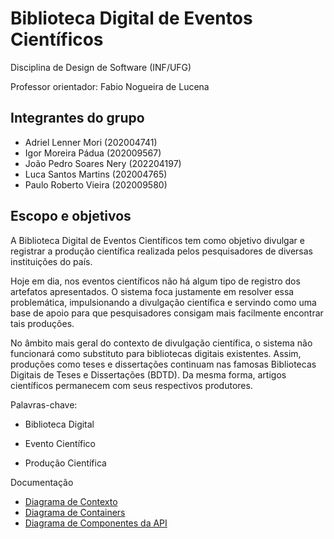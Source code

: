 # Biblioteca Digital de Eventos Científicos

Disciplina de Design de Software (INF/UFG)

Professor orientador: Fabio Nogueira de Lucena

## Integrantes do grupo
- Adriel Lenner Mori (202004741)
- Igor Moreira Pádua (202009567)
- João Pedro Soares Nery (202204197)
- Luca Santos Martins (202004765)
- Paulo Roberto Vieira (202009580)

## Escopo e objetivos
A Biblioteca Digital de Eventos Científicos tem como objetivo divulgar e registrar a produção científica realizada pelos pesquisadores de diversas instituições do país.

Hoje em dia, nos eventos científicos não há algum tipo de registro dos artefatos apresentados. O sistema foca justamente em resolver essa problemática, impulsionando a divulgação científica e servindo como uma base de apoio para que pesquisadores consigam mais facilmente encontrar tais produções.

No âmbito mais geral do contexto de divulgação científica, o sistema não funcionará como substituto para bibliotecas digitais existentes. Assim, produções como teses e dissertações continuam nas famosas Bibliotecas Digitais de Teses e Dissertações (BDTD). Da mesma forma, artigos científicos permanecem com seus respectivos produtores.

Palavras-chave:
- Biblioteca Digital

- Evento Científico

- Produção Científica

Documentação
- [Diagrama de Contexto](https://github.com/lucamartins/DS-BDEC/blob/34c7973094e097dee5c522814ea59f99c7c7446e/Diagrama%20de%20Contexto.pdf)
- [Diagrama de Containers](https://github.com/lucamartins/DS-BDEC/blob/34c7973094e097dee5c522814ea59f99c7c7446e/Diagrama%20de%20Containers.pdf)
- [Diagrama de Componentes da API](https://github.com/lucamartins/DS-BDEC/blob/34c7973094e097dee5c522814ea59f99c7c7446e/Components%20Diagram%20(API).pdf)
